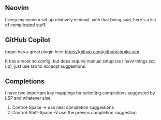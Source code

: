 ## Neovim ##
I keep my neovim set up relatively minimal. with that being said, here's a list of complicated stuff.

## GitHub Copilot
tpope has a great plugin here
https://github.com/github/copilot.vim

It has almost no config, but does require manual setup (as I have things set up), 
just use tab to accecpt suggestions.

## Completions
I have two important key mappings for selecting completions suggested by LSP and whatever else, 
1. Control-Space -> use next completion suggestions
2. Control-Shift-Space -V use the previos completion suggestion


